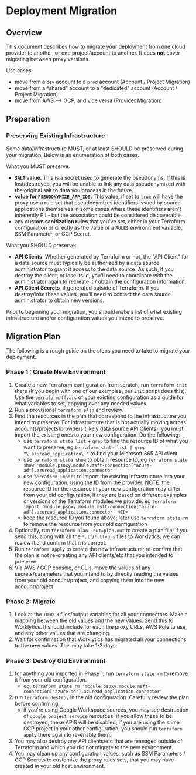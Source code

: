 # Deployment Migration

## Overview
This document describes how to migrate your deployment from one cloud provider to another, or
one project/account to another. It does **not** cover migrating between proxy versions.

Use cases:
  - move from a `dev` account to a `prod` account (Account / Project Migration)
  - move from a "shared" account to a "dedicated" account (Account / Project Migration)
  - move from AWS --> GCP, and vice versa (Provider Migration)

## Preparation

### Preserving Existing Infrastructure

Some data/infrastructure MUST, or at least SHOULD be preserved during your migration. Below is
an enumeration of both cases.

What you MUST preserve:
  - **`SALT` value**. This is a secret used to generate the pseudonyms. If this is lost/destroyed,
    you will be unable to link any data pseudonymized with the original salt to data you process in
    the future.
  - **value for `PSEUDONYMIZE_APP_IDS`.** This value, if set to `true` will have the proxy use a rule
    set that pseudonymizes identifiers issued by source applications themselves in some cases where
    these identifiers aren't inherently PII - but the association could be considered discoverable.
  - any **custom sanitization rules** that you've set, either in your Terraform configuration
    or directly as the value of a `RULES` environment variable, SSM Parameter, or GCP Secret.

What you SHOULD preserve:
  - **API Clients**. Whether generated by Terraform or not, the "API Client" for a data source must
    typically be authorized by a data source administrator to grant it access to the data source. As
    such, if you destroy the client, or lose its id, you'll need to coordinate with the administrator
    again to recreate it / obtain the configuration information.
  - **API Client Secrets**, if generated outside of Terraform. If you destroy/lose these values,
    you'll need to contact the data source administrator to obtain new versions.

Prior to beginning your migration, you should make a list of what existing infrastructure and/or
configuration values you intend to preserve.

## Migration Plan

The following is a rough guide on the steps you need to take to migrate your deployment.

### Phase 1 : Create New Environment
  1. Create a new Terraform configuration from scratch; run `terraform init` there (if you begin
     with one of our examples, our `init` script does this). Use the `terraform.tfvars` of your
     existing configuration as a guide for what variables to set, copying over any needed values.
  2. Run a provisional `terraform plan` and review.
  3. Find the resources in the plan that correspond to the infrastructure you intend to preserve.
     For infrastructure that is not actually moving across accounts/projects/providers (likely data
     source API Clients), you must import the existing ones to your new configuration. Do the
     following:
       - use `terraform state list` + `grep` to find the resource ID of what you want to preserve,
         eg `terraform state list | grep "\.azuread_application\."` to find your Microsoft 365 API client
       - use `terraform state show` to obtain resource ID,
         eg `terraform state show 'module.psoxy.module.msft-connection["azure-ad"].azuread_application.connector'`
       - use `terraform import` to import the existing infrastructure into your new configuration,
         using the ID from the provider. NOTE: the resource ID for the resource in your new configuration
         may differ from your old configuration, if they are based on different examples or versions
         of the Terraform modules we provide.
            eg `terraform import 'module.psoxy.module.msft-connection["azure-ad"].azuread_application.connector' <ID>`
       - keep the resource ID you found above; later use `terraform state rm` to remove the resource
         from your old configuration
  5. Optionally, run `terraform plan -out=plan.out` to create a plan file; if you send this, along
     with all the `*.tf`/`*.tfvars` files to Worklytics, we can review it and confirm that it is
     correct.
  5. Run `terraform apply` to create the new infrastructure; re-confirm that the plan is not
     re-creating any API clients/etc that you intended to preserve
  6. Via AWS / GCP console, or CLIs, move the values of any secrets/parameters that you intend to
     by directly reading the values from your old account/project, and copying them into the new
     account/project

### Phase 2: Migrate
   1. Look at the `TODO 3` files/output variables for all your connectors.  Make a mapping between
      the old values and the new values. Send this to Worklytics. It should include for each the
      proxy URLs, AWS Role to use, and any other values that are changing.
   2. Wait for confirmation that Worklytics has migrated all your connections to the new values.
      This may take 1-2 days.

### Phase 3: Destroy Old Environment
  1. for anything you imported in Phase 1, run `terraform state rm` to remove it from your old
     configuration.
       - eg, `terraform state rm 'module.psoxy.module.msft-connection["azure-ad"].azuread_application.connector'`
  2. run `terraform destroy` in the old configuration. Carefully review the plan before
     confirming.
      - if you're using Google Workspace sources, you may see destruction of `google_project_service`
        resources; if you allow these to be destroyed, these APIS will be disabled; if you are using
        the same GCP project in your other configuration, you should run `terraform apply` there
        again to re-enable them.
  3. You may also destroy any API clients/etc that are managed outside of Terraform and which you
     did not migrate to the new environment.
  4. You may clean up any configuration values, such as SSM Parameters / GCP Secrets to customize
     the proxy rules sets, that you may have created in your old host environment.

